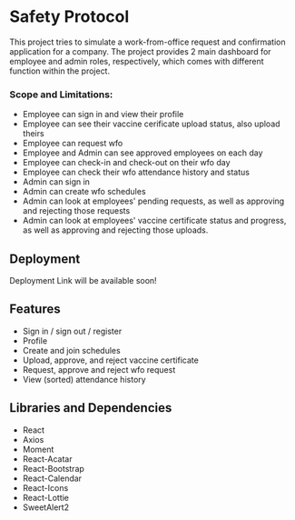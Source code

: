 # Safety Protocol

This project tries to simulate a work-from-office request and confirmation application for a company. The project provides 2 main dashboard for employee and admin roles, respectively, which comes with different function within the project.

### Scope and Limitations: 

- Employee can sign in and view their profile
- Employee can see their vaccine cerificate upload status, also upload theirs
- Employee can request wfo
- Employee and Admin can see approved employees on each day
- Employee can check-in and check-out on their wfo day
- Employee can check their wfo attendance history and status
- Admin can sign in
- Admin can create wfo schedules
- Admin can look at employees' pending requests, as well as approving and rejecting those requests
- Admin can look at employees' vaccine certificate status and progress, as well as approving and rejecting those uploads.

## Deployment

Deployment Link will be available soon!

## Features

- Sign in / sign out / register
- Profile
- Create and join schedules
- Upload, approve, and reject vaccine certificate
- Request, approve and reject wfo request
- View (sorted) attendance history

## Libraries and Dependencies

- React
- Axios
- Moment
- React-Acatar
- React-Bootstrap
- React-Calendar
- React-Icons
- React-Lottie
- SweetAlert2
